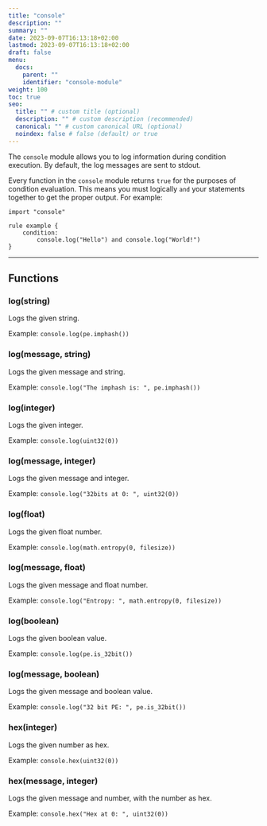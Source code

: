 ```yaml
---
title: "console"
description: ""
summary: ""
date: 2023-09-07T16:13:18+02:00
lastmod: 2023-09-07T16:13:18+02:00
draft: false
menu:
  docs:
    parent: ""
    identifier: "console-module"
weight: 100
toc: true
seo:
  title: "" # custom title (optional)
  description: "" # custom description (recommended)
  canonical: "" # custom canonical URL (optional)
  noindex: false # false (default) or true
---
```


The `console` module allows you to log information during condition execution.
By default, the log messages are sent to stdout.

Every function in the `console` module returns `true` for the purposes of
condition evaluation. This means you must logically `and` your statements
together to get the proper output. For example:

```yara
import "console"

rule example {
    condition:
        console.log("Hello") and console.log("World!")
}
```

-------

## Functions

### log(string)

Logs the given string.

Example: `console.log(pe.imphash())`

### log(message, string)

Logs the given message and string.

Example: `console.log("The imphash is: ", pe.imphash())`

### log(integer)

Logs the given integer.

Example: `console.log(uint32(0))`

### log(message, integer)

Logs the given message and integer.

Example: `console.log("32bits at 0: ", uint32(0))`

### log(float)

Logs the given float number.

Example: `console.log(math.entropy(0, filesize))`

### log(message, float)

Logs the given message and float number.

Example: `console.log("Entropy: ", math.entropy(0, filesize))`

### log(boolean)

Logs the given boolean value.

Example: `console.log(pe.is_32bit())`

### log(message, boolean)

Logs the given message and boolean value.

Example: `console.log("32 bit PE: ", pe.is_32bit())`

### hex(integer)

Logs the given number as hex.

Example: `console.hex(uint32(0))`

### hex(message, integer)

Logs the given message and number, with the number as hex.

Example: `console.hex("Hex at 0: ", uint32(0))`